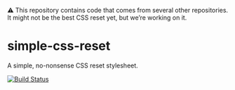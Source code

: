 :warning: This repository contains code that comes from several other repositories. It might not be the best CSS reset yet, but we’re working on it.

simple-css-reset
================

A simple, no-nonsense CSS reset stylesheet.

[![Build Status](https://travis-ci.org/mirego/simple-css-reset.svg?branch=master)](https://travis-ci.org/mirego/simple-css-reset)
